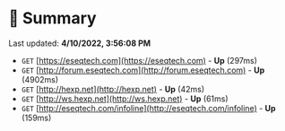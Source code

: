 # 📖 Summary
Last updated: **4/10/2022, 3:56:08 PM**

- `GET` [https://eseqtech.com](https://eseqtech.com) - **Up** (297ms)
- `GET` [http://forum.eseqtech.com](http://forum.eseqtech.com) - **Up** (4902ms)
- `GET` [http://hexp.net](http://hexp.net) - **Up** (42ms)
- `GET` [http://ws.hexp.net](http://ws.hexp.net) - **Up** (61ms)
- `GET` [http://eseqtech.com/infoline](http://eseqtech.com/infoline) - **Up** (159ms)
